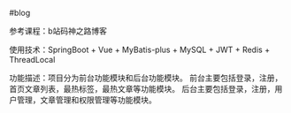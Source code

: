 #blog

参考课程：b站码神之路博客

使用技术：SpringBoot + Vue + MyBatis-plus  + MySQL  + JWT + Redis  +  ThreadLocal

功能描述：项目分为前台功能模块和后台功能模块。 
前台主要包括登录，注册，首页文章列表，最热标签，最热文章等功能模块。 后台主要包括登录，注册，用户管理，文章管理和权限管理等功能模块。